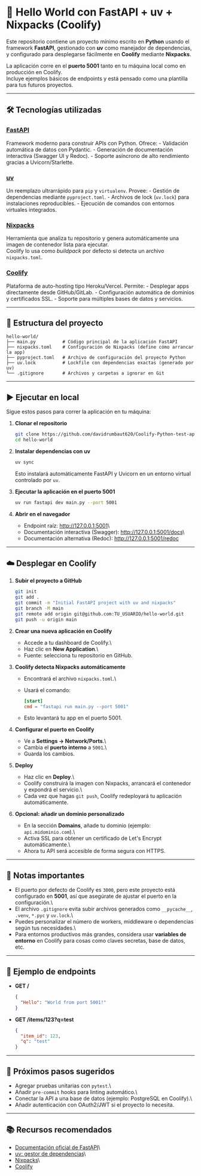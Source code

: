 # 🚀 Hello World con FastAPI + uv + Nixpacks (Coolify)

Este repositorio contiene un proyecto mínimo escrito en **Python**
usando el framework **FastAPI**, gestionado con **uv** como manejador de
dependencias, y configurado para desplegarse fácilmente en **Coolify**
mediante **Nixpacks**.

La aplicación corre en el **puerto 5001** tanto en tu máquina local como
en producción en Coolify.\
Incluye ejemplos básicos de endpoints y está pensado como una plantilla
para tus futuros proyectos.

------------------------------------------------------------------------

## 🛠️ Tecnologías utilizadas

### [FastAPI](https://fastapi.tiangolo.com/)

Framework moderno para construir APIs con Python. Ofrece: - Validación
automática de datos con Pydantic. - Generación de documentación
interactiva (Swagger UI y Redoc). - Soporte asíncrono de alto
rendimiento gracias a Uvicorn/Starlette.

### [uv](https://github.com/astral-sh/uv)

Un reemplazo ultrarrápido para `pip` y `virtualenv`. Provee: - Gestión
de dependencias mediante `pyproject.toml`. - Archivos de lock
(`uv.lock`) para instalaciones reproducibles. - Ejecución de comandos
con entornos virtuales integrados.

### [Nixpacks](https://nixpacks.com/)

Herramienta que analiza tu repositorio y genera automáticamente una
imagen de contenedor lista para ejecutar.\
Coolify lo usa como *buildpack* por defecto si detecta un archivo
`nixpacks.toml`.

### [Coolify](https://coolify.io/)

Plataforma de auto-hosting tipo Heroku/Vercel. Permite: - Desplegar apps
directamente desde GitHub/GitLab. - Configuración automática de dominios
y certificados SSL. - Soporte para múltiples bases de datos y servicios.

------------------------------------------------------------------------

## 📂 Estructura del proyecto

    hello-world/
    ├── main.py          # Código principal de la aplicación FastAPI
    ├── nixpacks.toml    # Configuración de Nixpacks (define cómo arrancar la app)
    ├── pyproject.toml   # Archivo de configuración del proyecto Python
    ├── uv.lock          # Lockfile con dependencias exactas (generado por uv)
    └── .gitignore       # Archivos y carpetas a ignorar en Git

------------------------------------------------------------------------

## ▶️ Ejecutar en local

Sigue estos pasos para correr la aplicación en tu máquina:

1.  **Clonar el repositorio**

    ``` bash
    git clone https://github.com/davidrumbaut620/Coolify-Python-test-app-.git
    cd hello-world
    ```

2.  **Instalar dependencias con uv**

    ``` bash
    uv sync
    ```

    Esto instalará automáticamente FastAPI y Uvicorn en un entorno
    virtual controlado por `uv`.

3.  **Ejecutar la aplicación en el puerto 5001**

    ``` bash
    uv run fastapi dev main.py --port 5001
    ```

4.  **Abrir en el navegador**

    -   Endpoint raíz: <http://127.0.0.1:5001>\
    -   Documentación interactiva (Swagger):
        <http://127.0.0.1:5001/docs>\
    -   Documentación alternativa (Redoc): <http://127.0.0.1:5001/redoc>

------------------------------------------------------------------------

## ☁️ Desplegar en Coolify

1.  **Subir el proyecto a GitHub**

    ``` bash
    git init
    git add .
    git commit -m "Initial FastAPI project with uv and nixpacks"
    git branch -M main
    git remote add origin git@github.com:TU_USUARIO/hello-world.git
    git push -u origin main
    ```

2.  **Crear una nueva aplicación en Coolify**

    -   Accede a tu dashboard de Coolify.\
    -   Haz clic en **New Application**.\
    -   Fuente: selecciona tu repositorio en GitHub.

3.  **Coolify detecta Nixpacks automáticamente**

    -   Encontrará el archivo `nixpacks.toml`.\

    -   Usará el comando:

        ``` toml
        [start]
        cmd = "fastapi run main.py --port 5001"
        ```

    -   Esto levantará tu app en el puerto 5001.

4.  **Configurar el puerto en Coolify**

    -   Ve a **Settings → Network/Ports**.\
    -   Cambia el **puerto interno** a `5001`.\
    -   Guarda los cambios.

5.  **Deploy**

    -   Haz clic en **Deploy**.\
    -   Coolify construirá la imagen con Nixpacks, arrancará el
        contenedor y expondrá el servicio.\
    -   Cada vez que hagas `git push`, Coolify redeployará tu aplicación
        automáticamente.

6.  **Opcional: añadir un dominio personalizado**

    -   En la sección **Domains**, añade tu dominio (ejemplo:
        `api.midominio.com`).\
    -   Activa SSL para obtener un certificado de Let's Encrypt
        automáticamente.\
    -   Ahora tu API será accesible de forma segura con HTTPS.

------------------------------------------------------------------------

## 📝 Notas importantes

-   El puerto por defecto de Coolify es `3000`, pero este proyecto está
    configurado en **5001**, así que asegúrate de ajustar el puerto en
    la configuración.\
-   El archivo `.gitignore` evita subir archivos generados como
    `__pycache__`, `.venv`, `*.pyc` y `uv.lock`.\
-   Puedes personalizar el número de workers, middleware o dependencias
    según tus necesidades.\
-   Para entornos productivos más grandes, considera usar **variables de
    entorno** en Coolify para cosas como claves secretas, base de datos,
    etc.

------------------------------------------------------------------------

## 📌 Ejemplo de endpoints

-   **GET /**

    ``` json
    {
      "Hello": "World from port 5001!"
    }
    ```

-   **GET /items/123?q=test**

    ``` json
    {
      "item_id": 123,
      "q": "test"
    }
    ```

------------------------------------------------------------------------

## 🎯 Próximos pasos sugeridos

-   Agregar pruebas unitarias con `pytest`.\
-   Añadir `pre-commit` hooks para linting automático.\
-   Conectar la API a una base de datos (ejemplo: PostgreSQL en
    Coolify).\
-   Añadir autenticación con OAuth2/JWT si el proyecto lo necesita.

------------------------------------------------------------------------

## 📚 Recursos recomendados

-   [Documentación oficial de FastAPI](https://fastapi.tiangolo.com/)\
-   [uv: gestor de dependencias](https://github.com/astral-sh/uv)\
-   [Nixpacks](https://nixpacks.com/docs)\
-   [Coolify](https://coolify.io/docs)
